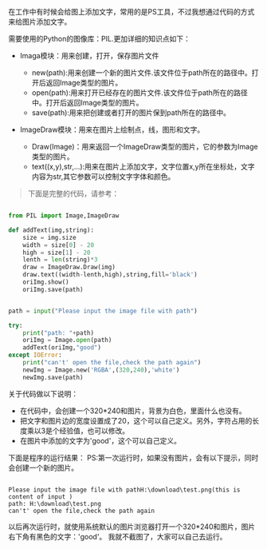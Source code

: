 
在工作中有时候会给图上添加文字，常用的是PS工具，不过我想通过代码的方式来给图片添加文字。

需要使用的Python的图像库：PIL.更加详细的知识点如下：
- Imaga模块：用来创建，打开，保存图片文件
  - new(path):用来创建一个新的图片文件.该文件位于path所在的路径中。打开后返回Image类型的图片。
  - open(path):用来打开已经存在的图片文件.该文件位于path所在的路径中。打开后返回Image类型的图片。
  - save(path):用来把创建或者打开的图片保到path所在的路径中。

- ImageDraw模块：用来在图片上绘制点，线，图形和文字。
  - Draw(Image)：用来返回一个ImageDraw类型的图片，它的参数为Image类型的图片。
  - text((x,y),str,...):用来在图片上添加文字，文字位置x,y所在坐标处，文字内容为str,其它参数可以控制文字字体和颜色。


>下面是完整的代码，请参考：

```python

from PIL import Image,ImageDraw

def addText(img,string):
    size = img.size
    width = size[0] - 20
    high = size[1] - 20
    lenth = len(string)*3
    draw = ImageDraw.Draw(img)
    draw.text((width-lenth,high),string,fill='black')
    oriImg.show()
    oriImg.save(path)


path = input("Please input the image file with path")

try:
    print("path: "+path)
    oriImg = Image.open(path)
    addText(oriImg,"good")
except IOError:
    print("can't' open the file,check the path again")
    newImg = Image.new('RGBA',(320,240),'white')
    newImg.save(path)


```

关于代码做以下说明：
 - 在代码中，会创建一个320*240和图片，背景为白色，里面什么也没有。
 - 把文字和图片边的宽度设置成了20，这个可以自己定义。另外，字符占用的长度乘以3是个经验值，也可以修改。
 - 在图片中添加的文字为'good'，这个可以自己定义。

下面是程序的运行结果：
PS:第一次运行时，如果没有图片，会有以下提示，同时会创建一个新的图片。

``` 

Please input the image file with pathH:\download\test.png(this is content of input )
path: H:\download\test.png
can't' open the file,check the path again

```
以后再次运行时，就使用系统默认的图片浏览器打开一个320*240和图片，图片右下角有黑色的文字：'good'。
我就不截图了，大家可以自己去运行。
